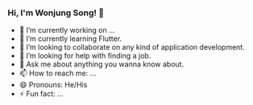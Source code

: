 ### Hi, I'm Wonjung Song! 👋

- 🔭 I’m currently working on ...
- 🌱 I’m currently learning Flutter.
- 👯 I’m looking to collaborate on any kind of application development.
- 🤔 I’m looking for help with finding a job.
- 💬 Ask me about anything you wanna know about.
- 📫 How to reach me: ...
- 😄 Pronouns: He/His
- ⚡ Fun fact: ...
